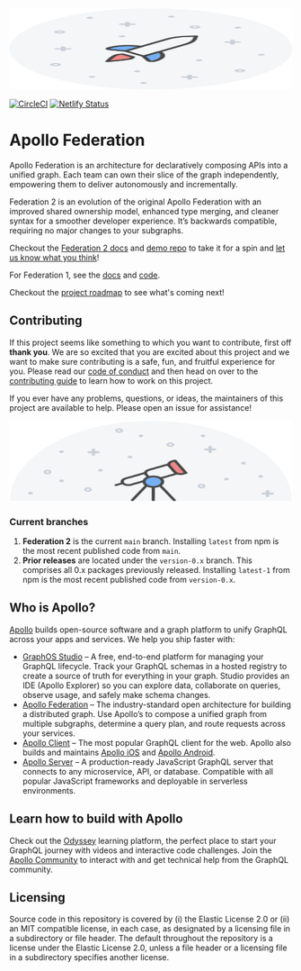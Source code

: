 <img src="https://raw.githubusercontent.com/apollographql/space-kit/main/src/illustrations/svgs/rocket1.svg" width="100%" height="144">

[![CircleCI](https://circleci.com/gh/apollographql/federation/tree/main.svg?style=shield)](https://circleci.com/gh/apollographql/federation/tree/main) [![Netlify Status](https://api.netlify.com/api/v1/badges/3a012f93-2d02-41f7-bb2b-848cf005b831/deploy-status)](https://app.netlify.com/sites/apollo-federation-docs/deploys)

# Apollo Federation

Apollo Federation is an architecture for declaratively composing APIs into a unified graph. Each team can own their slice of the graph independently, empowering them to deliver autonomously and incrementally.

Federation 2 is an evolution of the original Apollo Federation with an improved shared ownership model, enhanced type merging, and cleaner syntax for a smoother developer experience. It’s backwards compatible, requiring no major changes to your subgraphs.

Checkout the [Federation 2 docs](https://www.apollographql.com/docs/federation) and [demo repo](https://github.com/apollographql/supergraph-demo-fed2) to take it for a spin and [let us know what you think](https://community.apollographql.com/t/announcing-apollo-federation-2/1821)!

For Federation 1, see the [docs](https://www.apollographql.com/docs/federation/v1) and [code](https://github.com/apollographql/federation/tree/version-0.x).

Checkout the [project roadmap](ROADMAP.md) to see what's coming next!

## Contributing

If this project seems like something to which you want to contribute, first off **thank you**. We are so excited that you are excited about this project and we want to make sure contributing is a safe, fun, and fruitful experience for you. Please read our [code of conduct](https://github.com/apollographql/.github/blob/HEAD/CODE_OF_CONDUCT.md) and then head on over to the [contributing guide](./CONTRIBUTING.md) to learn how to work on this project.

If you ever have any problems, questions, or ideas, the maintainers of this project are available to help.  Please open an issue for assistance!

<img src="https://raw.githubusercontent.com/apollographql/space-kit/main/src/illustrations/svgs/telescope.svg" width="100%" height="144">

### Current branches

1. **Federation 2** is the current `main` branch. Installing `latest` from npm is the most recent published code from `main`.
2. **Prior releases** are located under the `version-0.x` branch. This comprises all 0.x packages previously released. Installing `latest-1` from npm is the most recent published code from `version-0.x`.

## Who is Apollo?

[Apollo](https://apollographql.com/) builds open-source software and a graph platform to unify GraphQL across your apps and services. We help you ship faster with:

* [GraphOS Studio](https://www.apollographql.com/studio/develop/) – A free, end-to-end platform for managing your GraphQL lifecycle. Track your GraphQL schemas in a hosted registry to create a source of truth for everything in your graph. Studio provides an IDE (Apollo Explorer) so you can explore data, collaborate on queries, observe usage, and safely make schema changes.
* [Apollo Federation](https://www.apollographql.com/apollo-federation) – The industry-standard open architecture for building a distributed graph. Use Apollo’s to compose a unified graph from multiple subgraphs, determine a query plan, and route requests across your services.
* [Apollo Client](https://www.apollographql.com/apollo-client/) – The most popular GraphQL client for the web. Apollo also builds and maintains [Apollo iOS](https://github.com/apollographql/apollo-ios) and [Apollo Android](https://github.com/apollographql/apollo-android).
* [Apollo Server](https://www.apollographql.com/docs/apollo-server/) – A production-ready JavaScript GraphQL server that connects to any microservice, API, or database. Compatible with all popular JavaScript frameworks and deployable in serverless environments.

## Learn how to build with Apollo

Check out the [Odyssey](https://odyssey.apollographql.com/) learning platform, the perfect place to start your GraphQL journey with videos and interactive code challenges. Join the [Apollo Community](https://community.apollographql.com/) to interact with and get technical help from the GraphQL community.

## Licensing

Source code in this repository is covered by (i) the Elastic License 2.0 or (ii) an MIT compatible license, in each case, as designated by a licensing file in a subdirectory or file header. The default throughout the repository is a license under the Elastic License 2.0, unless a file header or a licensing file in a subdirectory specifies another license.
